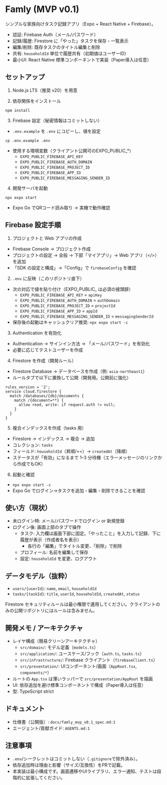 # Famly (MVP v0.1)

シンプルな家族向けタスク記録アプリ（Expo + React Native + Firebase）。

- 認証: Firebase Auth（メール/パスワード）
- 記録/履歴: Firestore に「やった」タスクを保存・一覧表示
- 編集/削除: 既存タスクのタイトル編集と削除
- 共有: `householdId` 単位で履歴共有（初期値はユーザーID）
- 最小UI: React Native 標準コンポーネントで実装（Paper導入は任意）

## セットアップ

1) Node.js LTS（推奨 v20）を用意

2) 依存関係をインストール
```
npm install
```

3) Firebase 設定（秘密情報はコミットしない）
- `.env.example` を `.env` にコピーし、値を設定
```
cp .env.example .env
```
- 使用する環境変数（クライアント公開可のEXPO_PUBLIC_*）
  - `EXPO_PUBLIC_FIREBASE_API_KEY`
  - `EXPO_PUBLIC_FIREBASE_AUTH_DOMAIN`
  - `EXPO_PUBLIC_FIREBASE_PROJECT_ID`
  - `EXPO_PUBLIC_FIREBASE_APP_ID`
  - `EXPO_PUBLIC_FIREBASE_MESSAGING_SENDER_ID`

4) 開発サーバを起動
```
npx expo start
```
- Expo Go でQRコード読み取り → 実機で動作確認

## Firebase 設定手順

1) プロジェクトと Web アプリの作成
- Firebase Console → プロジェクト作成
- プロジェクトの設定 → 全般 → 下部「マイアプリ」→ Web アプリ（</>）を追加
- 「SDK の設定と構成」→「Config」で `firebaseConfig` を確認

2) `.env` に反映（このリポジトリ直下）
- 次の対応で値を貼り付け（EXPO_PUBLIC_ は必須の接頭辞）
  - `EXPO_PUBLIC_FIREBASE_API_KEY` = `apiKey`
  - `EXPO_PUBLIC_FIREBASE_AUTH_DOMAIN` = `authDomain`
  - `EXPO_PUBLIC_FIREBASE_PROJECT_ID` = `projectId`
  - `EXPO_PUBLIC_FIREBASE_APP_ID` = `appId`
  - `EXPO_PUBLIC_FIREBASE_MESSAGING_SENDER_ID` = `messagingSenderId`
- 保存後の起動はキャッシュクリア推奨: `npx expo start -c`

3) Authentication を有効化
- Authentication → サインイン方法 → 「メール/パスワード」を有効化
- 必要に応じてテストユーザーを作成

4) Firestore を作成（開発ルール）
- Firestore Database → データベースを作成（例: `asia-northeast1`）
- ルールタブで以下に置換して公開（開発用。公開前に強化）
```
rules_version = '2';
service cloud.firestore {
  match /databases/{db}/documents {
    match /{document=**} {
      allow read, write: if request.auth != null;
    }
  }
}
```

5) 複合インデックスを作成（tasks 用）
- Firestore → インデックス → 複合 → 追加
- コレクション: `tasks`
- フィールド: `householdId`（昇順/==）→ `createdAt`（降順）
- ステータスが「有効」になるまで 1–3 分待機（エラーメッセージのリンクから作成でもOK）

6) 起動と確認
- `npx expo start -c`
- Expo Go でログイン→タスクを追加・編集・削除できることを確認


## 使い方（現状）
- 未ログイン時: メール/パスワードでログイン or 新規登録
- ログイン後: 画面上部のタブで操作
  - タスク: 入力欄は画面下部に固定。「やったこと」を入力して記録、下に履歴が表示（作成者名を表示）
    - 各行の「編集」でタイトル変更、「削除」で削除
  - プロフィール: 名前を編集して保存
  - 設定: `householdId` を変更、ログアウト

## データモデル（抜粋）
- `users/{userId}`: `name`, `email`, `householdId`
- `tasks/{taskId}`: `title`, `userId`, `householdId`, `createdAt`, `status`

Firestore セキュリティルールは最小権限で運用してください。クライアントのみの公開リポジトリにはルールは含みません。

## 開発メモ / アーキテクチャ
- レイヤ構成（簡易クリーンアーキテクチャ）
  - `src/domain/`: モデル定義（`models.ts`）
  - `src/application/`: ユースケース/フック（`auth.ts`, `tasks.ts`）
  - `src/infrastructure/`: Firebase クライアント（`firebaseClient.ts`）
  - `src/presentation/`: UIコンポーネント/画面（`AppRoot.tsx`, `components/*`）
- ルートの `App.tsx` は薄いラッパーで `src/presentation/AppRoot` を描画
- UI: 依存追加を避け標準コンポーネントで構成（Paper導入は任意）
- 型: TypeScript strict

## ドキュメント
- 仕様書（公開版）: `docs/famly_mvp_v0.1_spec.md:1`
- エージェント/貢献ガイド: `AGENTS.md:1`

## 注意事項
- `.env`/シークレットはコミットしない（`.gitignore`で除外済み）。
- 依存追加時は理由と影響（サイズ/互換性）をPRで記載。
- 本実装は最小構成です。画面遷移やUIライブラリ、エラー通知、テストは段階的に拡張してください。
